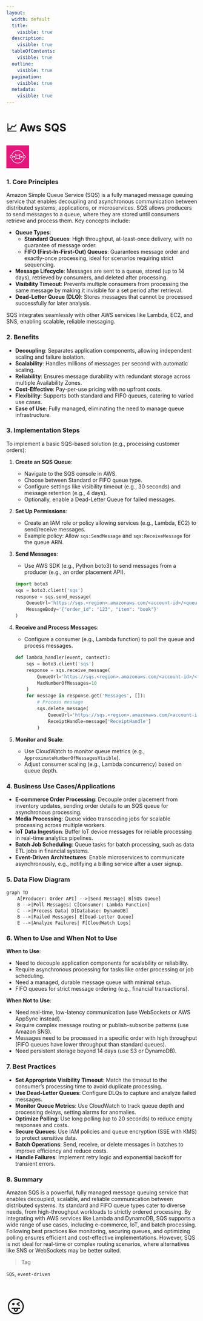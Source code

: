 ```yaml
---
layout:
  width: default
  title:
    visible: true
  description:
    visible: true
  tableOfContents:
    visible: true
  outline:
    visible: true
  pagination:
    visible: true
  metadata:
    visible: true
---
```


# 📈 Aws SQS

<div align="left"><img src="../icons/Arch_App-Integration/64/Arch_Amazon-Simple-Queue-Service_64.svg" alt="Simple Queue Service" width="60"></div>

### 1. Core Principles

Amazon Simple Queue Service (SQS) is a fully managed message queuing service that enables decoupling and asynchronous communication between distributed systems, applications, or microservices. SQS allows producers to send messages to a queue, where they are stored until consumers retrieve and process them. Key concepts include:

* **Queue Types**:
  * **Standard Queues**: High throughput, at-least-once delivery, with no guarantee of message order.
  * **FIFO (First-In-First-Out) Queues**: Guarantees message order and exactly-once processing, ideal for scenarios requiring strict sequencing.
* **Message Lifecycle**: Messages are sent to a queue, stored (up to 14 days), retrieved by consumers, and deleted after processing.
* **Visibility Timeout**: Prevents multiple consumers from processing the same message by making it invisible for a set period after retrieval.
* **Dead-Letter Queue (DLQ)**: Stores messages that cannot be processed successfully for later analysis.

SQS integrates seamlessly with other AWS services like Lambda, EC2, and SNS, enabling scalable, reliable messaging.

### 2. Benefits

* **Decoupling**: Separates application components, allowing independent scaling and failure isolation.
* **Scalability**: Handles millions of messages per second with automatic scaling.
* **Reliability**: Ensures message durability with redundant storage across multiple Availability Zones.
* **Cost-Effective**: Pay-per-use pricing with no upfront costs.
* **Flexibility**: Supports both standard and FIFO queues, catering to varied use cases.
* **Ease of Use**: Fully managed, eliminating the need to manage queue infrastructure.

### 3. Implementation Steps

To implement a basic SQS-based solution (e.g., processing customer orders):

1. **Create an SQS Queue**:
   * Navigate to the SQS console in AWS.
   * Choose between Standard or FIFO queue type.
   * Configure settings like visibility timeout (e.g., 30 seconds) and message retention (e.g., 4 days).
   * Optionally, enable a Dead-Letter Queue for failed messages.
2. **Set Up Permissions**:
   * Create an IAM role or policy allowing services (e.g., Lambda, EC2) to send/receive messages.
   * Example policy: Allow `sqs:SendMessage` and `sqs:ReceiveMessage` for the queue ARN.
3.  **Send Messages**:

    * Use AWS SDK (e.g., Python boto3) to send messages from a producer (e.g., an order placement API).

    ```python
    import boto3
    sqs = boto3.client('sqs')
    response = sqs.send_message(
        QueueUrl='https://sqs.<region>.amazonaws.com/<account-id>/<queue-name>',
        MessageBody='{"order_id": "123", "item": "book"}'
    )
    ```
4.  **Receive and Process Messages**:

    * Configure a consumer (e.g., Lambda function) to poll the queue and process messages.

    ```python
    def lambda_handler(event, context):
        sqs = boto3.client('sqs')
        response = sqs.receive_message(
            QueueUrl='https://sqs.<region>.amazonaws.com/<account-id>/<queue-name>',
            MaxNumberOfMessages=10
        )
        for message in response.get('Messages', []):
            # Process message
            sqs.delete_message(
                QueueUrl='https://sqs.<region>.amazonaws.com/<account-id>/<queue-name>',
                ReceiptHandle=message['ReceiptHandle']
            )
    ```
5. **Monitor and Scale**:
   * Use CloudWatch to monitor queue metrics (e.g., `ApproximateNumberOfMessagesVisible`).
   * Adjust consumer scaling (e.g., Lambda concurrency) based on queue depth.

### 4. Business Use Cases/Applications

* **E-commerce Order Processing**: Decouple order placement from inventory updates, sending order details to an SQS queue for asynchronous processing.
* **Media Processing**: Queue video transcoding jobs for scalable processing across multiple workers.
* **IoT Data Ingestion**: Buffer IoT device messages for reliable processing in real-time analytics pipelines.
* **Batch Job Scheduling**: Queue tasks for batch processing, such as data ETL jobs in financial systems.
* **Event-Driven Architectures**: Enable microservices to communicate asynchronously, e.g., notifying a billing service after a user signup.

### 5. Data Flow Diagram

```mermaid
graph TD
    A[Producer: Order API] -->|Send Message| B[SQS Queue]
    B -->|Poll Messages| C[Consumer: Lambda Function]
    C -->|Process Data| D[Database: DynamoDB]
    B -->|Failed Messages| E[Dead-Letter Queue]
    E -->|Analyze Failures| F[CloudWatch Logs]
```

### 6. When to Use and When Not to Use

**When to Use**:

* Need to decouple application components for scalability or reliability.
* Require asynchronous processing for tasks like order processing or job scheduling.
* Need a managed, durable message queue with minimal setup.
* FIFO queues for strict message ordering (e.g., financial transactions).

**When Not to Use**:

* Need real-time, low-latency communication (use WebSockets or AWS AppSync instead).
* Require complex message routing or publish-subscribe patterns (use Amazon SNS).
* Messages need to be processed in a specific order with high throughput (FIFO queues have lower throughput than standard queues).
* Need persistent storage beyond 14 days (use S3 or DynamoDB).

### 7. Best Practices

* **Set Appropriate Visibility Timeout**: Match the timeout to the consumer’s processing time to avoid duplicate processing.
* **Use Dead-Letter Queues**: Configure DLQs to capture and analyze failed messages.
* **Monitor Queue Metrics**: Use CloudWatch to track queue depth and processing delays, setting alarms for anomalies.
* **Optimize Polling**: Use long polling (up to 20 seconds) to reduce empty responses and costs.
* **Secure Queues**: Use IAM policies and queue encryption (SSE with KMS) to protect sensitive data.
* **Batch Operations**: Send, receive, or delete messages in batches to improve efficiency and reduce costs.
* **Handle Failures**: Implement retry logic and exponential backoff for transient errors.

### 8. Summary

Amazon SQS is a powerful, fully managed message queuing service that enables decoupled, scalable, and reliable communication between distributed systems. Its standard and FIFO queue types cater to diverse needs, from high-throughput workloads to strictly ordered processing. By integrating with AWS services like Lambda and DynamoDB, SQS supports a wide range of use cases, including e-commerce, IoT, and batch processing. Following best practices like monitoring, securing queues, and optimizing polling ensures efficient and cost-effective implementations. However, SQS is not ideal for real-time or complex routing scenarios, where alternatives like SNS or WebSockets may be better suited.

> Tag

`SQS`, `event-driven`

  <p onclick="navigator.clipboard.writeText('&#128540;')"  style="font-size:48px">&#128540;</p>
